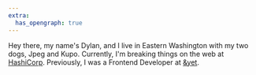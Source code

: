 ```yaml
---
extra:
  has_opengraph: true
---
```


Hey there, my name's Dylan, and I live in Eastern Washington with my two dogs, Jpeg and Kupo. Currently, I'm breaking things on the web at [HashiCorp](https://www.hashicorp.com/). Previously, I was a Frontend Developer at [&yet](https://andyet.com).
